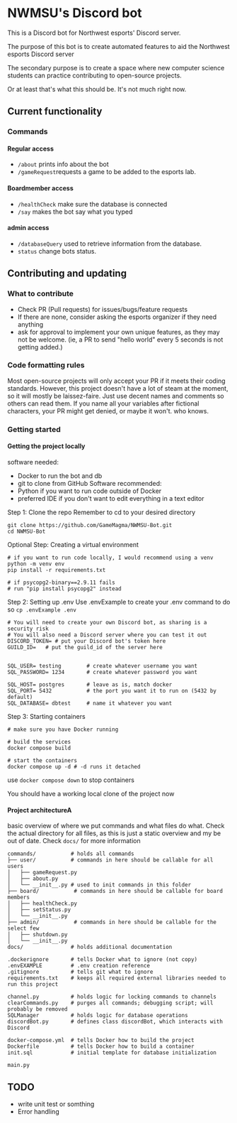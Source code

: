 # NWMSU's Discord bot
This is a Discord bot for Northwest esports' Discord server.

The purpose of this bot is to create automated features to aid the Northwest esports Discord server

The secondary purpose is to create a space where new computer science students can practice contributing to open-source projects. 

Or at least that's what this should be. It's not much right now.

## Current functionality

### Commands

#### Regular access
 - ```/about``` prints info about the bot
 - ```/gameRequest```requests a game to be added to the esports lab.
#### Boardmember access
 - ```/healthCheck``` make sure the database is connected
 - ```/say``` makes the bot say what you typed
#### admin access
 - ```/databaseQuery``` used to retrieve information from the database.
 - ```status``` change bots status.

## Contributing and updating

### What to contribute
 - Check PR (Pull requests) for issues/bugs/feature requests
 - If there are none, consider asking the esports organizer if they need anything
 - ask for approval to implement your own unique features, as they may not be welcome. (ie, a PR to send "hello world" every 5 seconds is not getting added.)

### Code formatting rules
Most open-source projects will only accept your PR if it meets their coding standards. However, this project doesn't have a lot of steam at the moment, so it will mostly be laissez-faire. Just use decent names and comments so others can read them. If you name all your variables after fictional characters, your PR might get denied, or maybe it won't. who knows.

### Getting started
#### Getting the project locally
software needed:
 - Docker           to run the bot and db
 - git              to clone from GitHub
Software recommended:
 - Python           if you want to run code outside of Docker
 - preferred IDE    if you don't want to edit everything in a text editor

Step 1: Clone the repo
Remember to cd to your desired directory 
```
git clone https://github.com/GameMagma/NWMSU-Bot.git
cd NWMSU-Bot
```

Optional Step: Creating a virtual environment
```
# if you want to run code locally, I would recommend using a venv
python -m venv env
pip install -r requirements.txt

# if psycopg2-binary==2.9.11 fails
# run "pip install psycopg2" instead
```

Step 2: Setting up .env
Use .envExample to create your .env
command to do so
```cp .envExample .env```

```
# You will need to create your own Discord bot, as sharing is a security risk
# You will also need a Discord server where you can test it out
DISCORD_TOKEN= # put your Discord bot's token here
GUILD_ID=   # put the guild_id of the server here


SQL_USER= testing        # create whatever username you want
SQL_PASSWORD= 1234       # create whatever password you want

SQL_HOST= postgres       # leave as is, match docker
SQL_PORT= 5432           # the port you want it to run on (5432 by default)
SQL_DATABASE= dbtest     # name it whatever you want          
```

Step 3: Starting containers
```
# make sure you have Docker running

# build the services
docker compose build

# start the containers
docker compose up -d # -d runs it detached 
```
use ```docker compose down``` to stop containers

You should have a working local clone of the project now

#### Project architectureA 
basic overview of where we put commands and what files do what. Check the actual directory for all files, as this is just a static overview and my be out of date. Check ```docs/``` for more information
```
commands/           # holds all commands
├── user/           # commands in here should be callable for all users
│   ├── gameRequest.py
│   ├── about.py
│   └── __init__.py # used to init commands in this folder
├── board/           # commands in here should be callable for board members
│   ├── healthCheck.py
│   ├── setStatus.py
│   └── __init__.py 
├── admin/           # commands in here should be callable for the select few
│   ├── shutdown.py
│   └── __init__.py 
docs/               # holds additional documentation

.dockerignore       # tells Docker what to ignore (not copy)
.envEXAMPLE         # .env creation reference
.gitignore          # tells git what to ignore
requirements.txt    # keeps all required external libraries needed to run this project

channel.py          # holds logic for locking commands to channels
clearCommands.py    # purges all commands; debugging script; will probably be removed
SQLManager          # holds logic for database operations
discordBot.py       # defines class discordBot, which interacts with Discord

docker-compose.yml  # tells Docker how to build the project
Dockerfile          # tells Docker how to build a container
init.sql            # initial template for database initialization

main.py
```

## TODO
 - write unit test or somthing
 - Error handling
